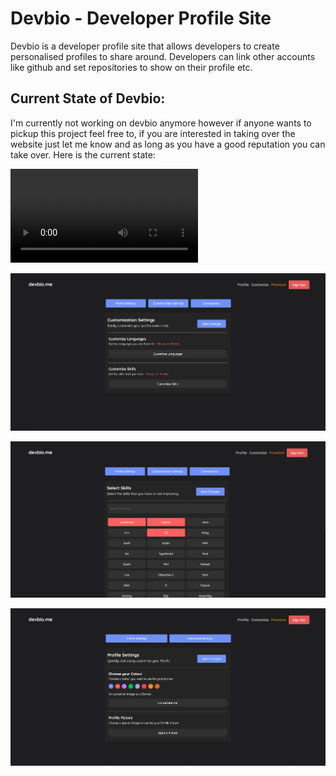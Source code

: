 
# Devbio - Developer Profile Site
Devbio is a developer profile site that allows developers to create personalised profiles to share around. Developers can link other accounts like github and set repositories to show on their profile etc.

## Current State of Devbio:
I'm currently not working on devbio anymore however if anyone wants to pickup this project feel free to, if you are interested in taking over the website just let me know and as long as you have a good reputation you can take over. Here is the current state: 

![Web Video](https://github.com/NotKatsu/Devbio/blob/c81f69319822f1d95a7f50371891d57586107c33/images/example_video.mp4)

![Web Screenshot](https://github.com/NotKatsu/Devbio/blob/55ff48df47b4b6e8960f7cb8752ef66cfd81089f/images/image.png)

![Web Screenshot](https://github.com/NotKatsu/Devbio/blob/55ff48df47b4b6e8960f7cb8752ef66cfd81089f/images/image2.png)

![Web Screenshot](https://github.com/NotKatsu/Devbio/blob/55ff48df47b4b6e8960f7cb8752ef66cfd81089f/images/image3.png)


